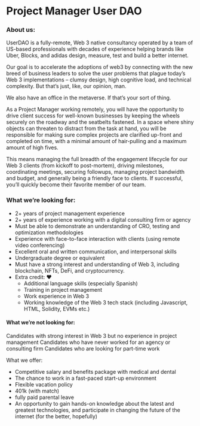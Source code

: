 # Project Manager User DAO

### About us:

UserDAO is a fully-remote, Web 3 native consultancy operated by a team of US-based professionals with decades of experience helping brands like Uber, Blocks, and adidas design, measure, test and build a better internet.&#x20;

Our goal is to accelerate the adoptions of web3 by connecting with the new breed of business leaders to solve the user problems that plague today’s Web 3 implementations – clumsy design, high cognitive load, and technical complexity. But that’s just, like, our opinion, man.

We also have an office in the metaverse. If that’s your sort of thing.

As a Project Manager working remotely, you will have the opportunity to drive client success for well-known businesses by keeping the wheels securely on the roadway and the seatbelts fastened. In a space where shiny objects can threaten to distract from the task at hand, you will be responsible for making sure complex projects are clarified up-front and completed on time, with a minimal amount of hair-pulling and a maximum amount of high fives.

This means managing the full breadth of the engagement lifecycle for our Web 3 clients (from kickoff to post-mortem), driving milestones, coordinating meetings, securing followups, managing project bandwidth and budget, and generally being a friendly face to clients. If successful, you’ll quickly become their favorite member of our team.

### What we’re looking for:

* 2+ years of project management experience&#x20;
* 2+ years of experience working with a digital consulting firm or agency
* Must be able to demonstrate an understanding of CRO, testing and optimization methodologies&#x20;
* Experience with face-to-face interaction with clients (using remote video conferencing)&#x20;
* Excellent oral and written communication, and interpersonal skills&#x20;
* Undergraduate degree or equivalent&#x20;
* Must have a strong interest and understanding of Web 3, including blockchain, NFTs, DeFi, and cryptocurrency.
* Extra credit: :heart:
  * Additional language skills (especially Spanish)&#x20;
  * Training in project management&#x20;
  * Work experience in Web 3&#x20;
  * Working knowledge of the Web 3 tech stack (including Javascript, HTML, Solidity, EVMs etc.)

#### What we’re not looking for:

Candidates with strong interest in Web 3 but no experience in project management Candidates who have never worked for an agency or consulting firm Candidates who are looking for part-time work

What we offer:

* Competitive salary and benefits package with medical and dental&#x20;
* The chance to work in a fast-paced start-up environment&#x20;
* Flexible vacation policy&#x20;
* 401k (with match)
* fully paid parental leave&#x20;
* An opportunity to gain hands-on knowledge about the latest and greatest technologies, and participate in changing the future of the internet (for the better, hopefully)



